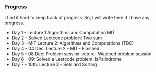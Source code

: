 ### Progress

I find it hard to keep track of progress. So, I will write here if I have any progress. 

* Day 1 - Lecture 1 Algorithms and Computation MIT
* Day 2 - Solved Leetcode problem: Two sum
* Day 3 - MIT Lecture 2: Algorithms and Computations (TBC)
* Day 4 - 04 Dec: Lecture 2 - MIT - Finished
* Day 5 - 08 Dec: Problem session lecture- Watched problem session
* Day 6 - 09: Solved a Leetcode problem: IsPalindrome
* Day 7 - 10th: Lecture 3 - Sets and Sorting

